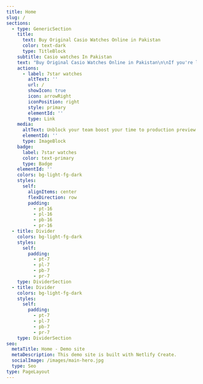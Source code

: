 ```yaml
---
title: Home
slug: /
sections:
  - type: GenericSection
    title:
      text: Buy Original Casio Watches Online in Pakistan
      color: text-dark
      type: TitleBlock
    subtitle: Casio watches In Pakistan
    text: "Buy Original Casio Watches Online in Pakistan\n\nIf you're looking to buy original Casio watches online in Pakistan, 7star.pk is your go-to destination. Casio, a brand synonymous with precision, durability, and style, offers a wide range of watches that cater to various tastes and preferences. Whether you are a sports enthusiast, a professional, or someone who appreciates classic designs, Casio has a watch for you.\n\nWhy Choose Casio Watches?[ Casio watches](https://7star.pk/original_casio_watches_in_pakistan/) are renowned for their innovative technology and reliable performance. Here are some reasons why Casio stands out:\n\nDurability: Casio watches are built to last. Many models feature shock-resistant designs and water resistance, making them suitable for all kinds of activities and environments. Advanced Features: From GPS and solar power to tide graphs and moon data, Casio watches incorporate a variety of advanced features that cater to diverse needs. Style and Variety: Casio offers a wide range of styles, from the classic G-Shock and Baby-G series to the sophisticated Edifice and Pro Trek collections. Affordability: Despite their high quality and advanced features, Casio watches are reasonably priced, offering excellent value for money. Popular Casio Watch Collections G-Shock: Known for its toughness, the G-Shock series is perfect for those who need a watch that can withstand harsh conditions. It is popular among athletes, military personnel, and outdoor enthusiasts. Baby-G: A smaller, more colorful version of the G-Shock, Baby-G watches are designed for women who want a stylish yet durable watch. Edifice: Combining sporty aesthetics with advanced technology, the Edifice series is ideal for professionals who need a watch that looks good in both casual and formal settings. Pro Trek: Designed for outdoor adventurers, Pro Trek watches come equipped with features like altimeters, barometers, and compasses. Vintage: If you appreciate retro designs, Casio's Vintage collection offers classic looks with modern reliability. Why Buy from 7star.pk? When you buy from\_[7star.pk](https://7star.pk/original_casio_watches_in_pakistan/), you are assured of authenticity and quality. Here’s why 7star.pk is the best place to buy original Casio watches in Pakistan:\n\nGenuine Products: 7star.pk guarantees that all watches are 100% original and come with a warranty. Wide Selection: They offer an extensive range of Casio watches, ensuring you find the perfect model that suits your style and needs. Competitive Prices: Enjoy competitive pricing on all Casio watches, ensuring you get the best deal. Convenient Shopping: With user-friendly navigation, detailed product descriptions, and high-quality images, 7star.pk makes online shopping a breeze. Secure Payments: Multiple payment options, including cash on delivery, ensure a secure and hassle-free shopping experience. Customer Support: Dedicated customer service to help you with any queries and provide after-sales support. How to Choose the Right Casio Watch When selecting a Casio watch, consider the following factors:\n\nPurpose: Determine the primary use of the watch. Are you looking for a watch for daily wear, sports activities, or formal occasions? Features: Identify the features that are important to you, such as water resistance, GPS, or solar power. Style: Choose a style that complements your personality and wardrobe. Budget: Set a budget and find a watch that offers the best features and style within your price range. Conclusion For those looking to buy original Casio watches online in Pakistan,\_[7star.pk](https://7star.pk/original_casio_watches_in_pakistan/)\_offers the best selection, prices, and shopping experience. Whether you need a robust G-Shock for adventurous pursuits, a stylish Baby-G for everyday wear, or an elegant Edifice for professional settings, 7star.pk has you covered. Visit their website today to explore their extensive collection and find the perfect Casio watch for you.\n\nKeywords: buy original [Casio watches online in Pakistan](https://7star.pk/original_casio_watches_in_pakistan/), , , Baby-G, Edifice, Pro Trek, 7star.pk, authentic Casio watches, durable watches, advanced features, stylish watches, affordable watches.\n\nLSI Keywords: Casio watch collections, best Casio watches, Casio watch features, Casio watch prices in Pakistan, where to buy Casio watches, genuine Casio watches, online watch shopping, Casio G-Shock, Casio Baby-G, Casio Edifice, Casio Pro Trek, Casio Vintage collection.\n\n\n\n"
    actions:
      - label: 7star watches
        altText: ''
        url: /
        showIcon: true
        icon: arrowRight
        iconPosition: right
        style: primary
        elementId: ''
        type: Link
    media:
      altText: Unblock your team boost your time to production preview
      elementId: ''
      type: ImageBlock
    badge:
      label: 7star watches
      color: text-primary
      type: Badge
    elementId: ''
    colors: bg-light-fg-dark
    styles:
      self:
        alignItems: center
        flexDirection: row
        padding:
          - pt-16
          - pl-16
          - pb-16
          - pr-16
  - title: Divider
    colors: bg-light-fg-dark
    styles:
      self:
        padding:
          - pt-7
          - pl-7
          - pb-7
          - pr-7
    type: DividerSection
  - title: Divider
    colors: bg-light-fg-dark
    styles:
      self:
        padding:
          - pt-7
          - pl-7
          - pb-7
          - pr-7
    type: DividerSection
seo:
  metaTitle: Home - Demo site
  metaDescription: This demo site is built with Netlify Create.
  socialImage: /images/main-hero.jpg
  type: Seo
type: PageLayout
---
```

